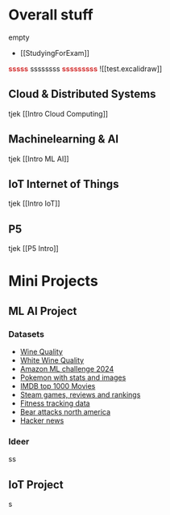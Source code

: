 # Overall stuff
empty
- [[StudyingForExam]]

<span style="font-weight:bold; color:rgb(213, 52, 52)">sssss</span>
ssssssss <span style="font-weight:bold; color:rgb(213, 52, 52)">sssssssss</span>
![[test.excalidraw]]
## Cloud & Distributed Systems
tjek [[Intro Cloud Computing]]

## Machinelearning & AI
tjek [[Intro ML AI]]

## IoT Internet of Things
tjek [[Intro IoT]]

## P5
tjek [[P5 Intro]]

# Mini Projects
## ML AI Project
### Datasets
+ [Wine Quality](https://www.kaggle.com/datasets/adarshde/wine-quality-dataset)
+ [White Wine Quality](https://www.kaggle.com/datasets/dakshbhalala/uci-white-wine)
+ [Amazon ML challenge 2024](https://www.kaggle.com/datasets/suvroo/amazon-ml-challenge)
+ [Pokemon with stats and images](https://www.kaggle.com/datasets/christofferms/pokemon-with-stats-and-image/data)
+ [IMDB top 1000 Movies](https://www.kaggle.com/datasets/octopusteam/imdb-top-1000-movies)
+ [Steam games, reviews and rankings](https://www.kaggle.com/datasets/mohamedtarek01234/steam-games-reviews-and-rankings)
+ [Fitness tracking data](https://www.kaggle.com/datasets/davinascimento/data-to-learn-data-science)
+ [Bear attacks north america](https://www.kaggle.com/datasets/stealthtechnologies/bear-attacks-north-america)
+ [Hacker news](https://www.kaggle.com/datasets/hacker-news/hacker-news)

### Ideer
ss

## IoT Project
s